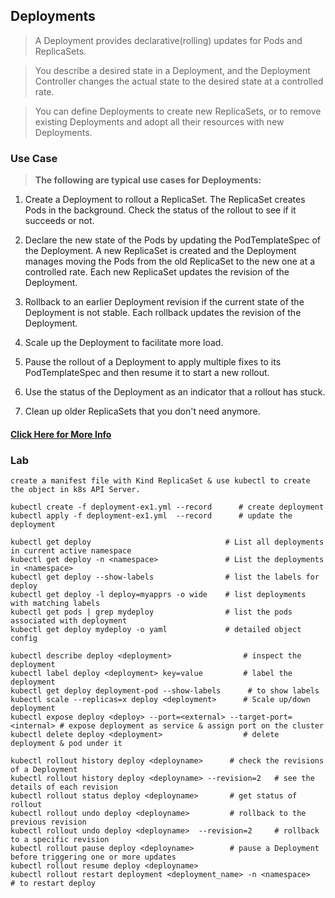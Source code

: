 ## Deployments

> A Deployment provides declarative(rolling) updates for Pods and ReplicaSets.

> You describe a desired state in a Deployment, and the Deployment Controller changes the actual state to the desired state at a controlled rate. 

> You can define Deployments to create new ReplicaSets, or to remove existing Deployments and adopt all their resources with new Deployments.

### Use Case

> **The following are typical use cases for Deployments:**

1. Create a Deployment to rollout a ReplicaSet. The ReplicaSet creates Pods in the background. Check the status of the rollout to see if it succeeds or not.

2. Declare the new state of the Pods by updating the PodTemplateSpec of the Deployment. A new ReplicaSet is created and the Deployment manages moving the Pods from the old ReplicaSet to the new one at a controlled rate. Each new ReplicaSet updates the revision of the Deployment.

3. Rollback to an earlier Deployment revision if the current state of the Deployment is not stable. Each rollback updates the revision of the Deployment.

4. Scale up the Deployment to facilitate more load.

5. Pause the rollout of a Deployment to apply multiple fixes to its PodTemplateSpec and then resume it to start a new rollout.

6. Use the status of the Deployment as an indicator that a rollout has stuck.

7. Clean up older ReplicaSets that you don't need anymore.


#### [Click Here for More Info](https://kubernetes.io/docs/concepts/workloads/controllers/deployment/)

### Lab

```
create a manifest file with Kind ReplicaSet & use kubectl to create the object in k8s API Server.

kubectl create -f deployment-ex1.yml --record      # create deployment
kubectl apply -f deployment-ex1.yml  --record      # update the deployment 

kubectl get deploy                              # List all deployments in current active namespace
kubectl get deploy -n <namespace>               # List the deployments in <namespace>
kubectl get deploy --show-labels                # list the labels for deploy
kubectl get deploy -l deploy=myapprs -o wide    # list deployments with matching labels
kubectl get pods | grep mydeploy                # list the pods associated with deployment
kubectl get deploy mydeploy -o yaml             # detailed object config

kubectl describe deploy <deployment>                # inspect the deployment
kubectl label deploy <deployment> key=value         # label the deployment
kubectl get deploy deployment-pod --show-labels      # to show labels
kubectl scale --replicas=x deploy <deployment>      # Scale up/down deployment
kubectl expose deploy <deploy> --port=<external> --target-port=<internal> # expose deployment as service & assign port on the cluster
kubectl delete deploy <deployment>                  # delete deployment & pod under it
```
```
kubectl rollout history deploy <deployname>      # check the revisions of a Deployment
kubectl rollout history deploy <deployname> --revision=2   # see the details of each revision
kubectl rollout status deploy <deployname>       # get status of rollout 
kubectl rollout undo deploy <deployname>         # rollback to the previous revision
kubectl rollout undo deploy <deployname>  --revision=2     # rollback to a specific revision
kubectl rollout pause deploy <deployname>        # pause a Deployment before triggering one or more updates
kubectl rollout resume deploy <deployname>
kubectl rollout restart deployment <deployment_name> -n <namespace>   # to restart deploy    
```
